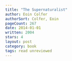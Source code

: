 ```yaml
---
title: "The Supernaturalist"
author: Eoin Colfer
authorSort: Colfer, Eoin
pageCount: 267
date: 2014-01-01
written: 2004
stars: 4
layout: post
category: book
tags: read unreviewed
---
```


